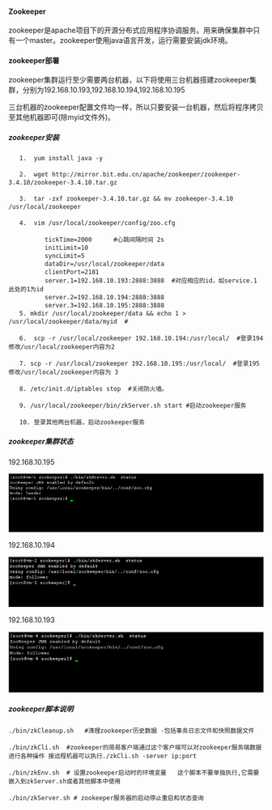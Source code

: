 #### Zookeeper

zookeeper是apache项目下的开源分布式应用程序协调服务。用来确保集群中只有一个master。zookeeper使用java语言开发，运行需要安装jdk环境。

#### zookeeper部署

zookeeper集群运行至少需要两台机器，以下将使用三台机器搭建zookeeper集群，分别为192.168.10.193,192.168.10.194,192.168.10.195

三台机器的zookeeper配置文件均一样，所以只要安装一台机器，然后将程序拷贝至其他机器即可\(除myid文件外\)。

##### zookeeper安装

```
   1.  yum install java -y

   2.  wget http://mirror.bit.edu.cn/apache/zookeeper/zookeeper-3.4.10/zookeeper-3.4.10.tar.gz

   3.  tar -zxf zookeeper-3.4.10.tar.gz && mv zookeeper-3.4.10 /usr/local/zookeeper

   4.  vim /usr/local/zookeeper/config/zoo.cfg

          tickTime=2000      #心跳间隔时间 2s
          initLimit=10
          syncLimit=5
          dataDir=/usr/local/zookeeper/data
          clientPort=2181
          server.1=192.168.10.193:2888:3888  #对应相应的id，如service.1 此处的1为id
          server.2=192.168.10.194:2888:3888
          server.3=192.168.10.195:2888:3888
   5. mkdir /usr/local/zookeeper/data && echo 1 > /usr/local/zookeeper/data/myid  #

   6.  scp -r /usr/local/zookeeper 192.168.10.194:/usr/local/  #登录194 修改/usr/local/zookeeper内容为2

   7. scp -r /usr/local/zookeeper 192.168.10.195:/usr/local/  #登录195 修改/usr/local/zookeeper内容为 3

   8. /etc/init.d/iptables stop  #关闭防火墙。

   9. /usr/local/zookeeper/bin/zkServer.sh start #启动zookeeper服务

   10. 登录其他两台机器，启动zookeeper服务
```

##### zookeeper集群状态

192.168.10.195

![](/assets/1.png)

192.168.10.194

![](/assets/2.png)

192.168.10.193

![](/assets/3.png)

##### zookeeper脚本说明

```
./bin/zkCleanup.sh   #清理zookeeper历史数据 -包括事务日志文件和快照数据文件

./bin/zkCli.sh  #zookeeper的简易客户端通过这个客户端可以对zookeeper服务端数据进行各种操作 接远程机器可以执行./zkCli.sh -server ip:port

./bin/zkEnv.sh  # 设置zookeeper启动时的环境变量   这个脚本不要单独执行,它需要嵌入到zkServer.sh或者其他脚本中使用

./bin/zkServer.sh # zookeeper服务器的启动停止重启和状态查询
```



